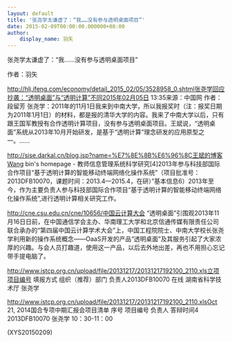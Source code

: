```yaml
---
layout: default
title: '张尧学太谦虚了：“我……没有参与透明桌面项目”'
date: 2015-02-09T00:00:00.000000+08:00
author:
    display_name: 羽矢
---
```


张尧学太谦虚了：“我……没有参与透明桌面项目”

作者：羽矢

http://hlj.ifeng.com/economy/detail_2015_02/05/3528958_0.shtml张尧学回应抄袭：“透明桌面”与“透明计算”不同2015年02月05日 13:35来源：中国网    作者：段留芳 张尧学：2011年的11月1日我来到中南大学，所以我报奖时（注：报奖日期为2011年1月1日）的材料，都是报的清华大学的内容。我来了中南大学以后，只有跟王国军教授有合作透明计算项目，没有参与透明桌面项目。王斌说，“透明桌面”系统从2013年10月开始研发，是基于“透明计算”理念研发的应用原型之一。……

http://sise.darkal.cn/blog.jsp?name=%E7%8E%8B%E6%96%8C王斌的博客Wang bin's homepage - 教师信息管理系统科学研究[4]2013年参与科技部国际合作项目“基于透明计算的智能移动终端网络化操作系统”（项目批准号：2013DFB10070，课题时间：2013.4—2015.4，在研）”基本信息6）2013年至今，作为主要负责人参与科技部国际合作项目“基于透明计算的智能移动终端网络化操作系统”,进行透明计算相关研究工作。

http://cne.csu.edu.cn/cne/10656/中国云计算大会 “透明桌面”引围观2013年11月16日日前，在中国通信学会主办、华南理工大学和北京信通传媒有限责任公司联合承办的“第四届中国云计算学术大会”上，中国工程院院士、中南大学校长张尧学利用新的操作系统概念——OaaS开发的产品“透明桌面”及其服务引起了大家浓厚的兴趣。与会人员打趣道，使用这一产品，以后去外地出差，再也不用担心忘记带手提电脑了。

http://www.istcp.org.cn/upload/file/20131217/20131217192100_2110.xls立项项目编号    填报方式    组织（推荐）部门    负责人2013DFB10070    在线    湖南省科学技术厅    张尧学

http://www.istcp.org.cn/upload/file/20131217/20131217192100_2110.xlsOct 21, 2014国合专项中期汇报会项目清单            序号    项目编号    负责人    答辩时间4    2013DFB10070    张尧学    10：30-11：00

(XYS20150209)

